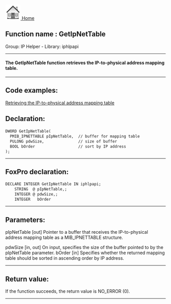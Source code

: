 [<img src="../../images/home.png"> Home ](https://github.com/VFPX/Win32API)  

## Function name : GetIpNetTable
Group: IP Helper - Library: iphlpapi    
***  


#### The GetIpNetTable function retrieves the IP-to-physical address mapping table.
***  


## Code examples:
[Retrieving the IP-to-physical address mapping table](../../samples/sample_230.md)  

## Declaration:
```foxpro  
DWORD GetIpNetTable(
  PMIB_IPNETTABLE pIpNetTable,  // buffer for mapping table
  PULONG pdwSize,               // size of buffer
  BOOL bOrder                   // sort by IP address
);  
```  
***  


## FoxPro declaration:
```foxpro  
DECLARE INTEGER GetIpNetTable IN iphlpapi;
	STRING  @ pIpNetTable,;
	INTEGER @ pdwSize,;
	INTEGER   bOrder  
```  
***  


## Parameters:
pIpNetTable 
[out] Pointer to a buffer that receives the IP-to-physical address mapping table as a MIB_IPNETTABLE structure. 

pdwSize 
[in, out] On input, specifies the size of the buffer pointed to by the pIpNetTable parameter. 
bOrder 
[in] Specifies whether the returned mapping table should be sorted in ascending order by IP address.   
***  


## Return value:
If the function succeeds, the return value is NO_ERROR (0).  
***  

